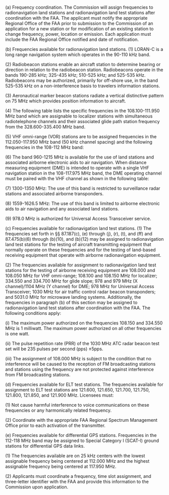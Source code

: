 (a) Frequency coordination. The Commission will assign frequencies to radionavigation land stations and radionavigation land test stations after coordination with the FAA. The applicant must notify the appropriate Regional Office of the FAA prior to submission to the Commission of an application for a new station or for modification of an existing station to change frequency, power, location or emission. Each application must include the FAA Regional Office notified and date of notification.

(b) Frequencies available for radionavigation land stations. (1) LORAN-C is a long range navigation system which operates in the 90-110 kHz band.

(2) Radiobeacon stations enable an aircraft station to determine bearing or direction in relation to the radiobeacon station. Radiobeacons operate in the bands 190-285 kHz; 325-435 kHz; 510-525 kHz; and 525-535 kHz. Radiobeacons may be authorized, primarily for off-shore use, in the band 525-535 kHz on a non-interference basis to travelers information stations.

(3) Aeronautical marker beacon stations radiate a vertical distinctive pattern on 75 MHz which provides position information to aircraft.

(4) The following table lists the specific frequencies in the 108.100-111.950 MHz band which are assignable to localizer stations with simultaneous radiotelephone channels and their associated glide path station frequency from the 328.600-335.400 MHz band.

(5) VHF omni-range (VOR) stations are to be assigned frequencies in the 112.050-117.950 MHz band (50 kHz channel spacing) and the following frequencies in the 108-112 MHz band:
                        

(6) The band 960-1215 MHz is available for the use of land stations and associated airborne electronic aids to air navigation. When distance measuring equipment (DME) is intended to operate with a single VHF navigation station in the 108-117.975 MHz band, the DME operating channel must be paired with the VHF channel as shown in the following table:

(7) 1300-1350 MHz: The use of this band is restricted to surveillance radar stations and associated airborne transponders.

(8) 1559-1626.5 MHz: The use of this band is limited to airborne electronic aids to air navigation and any associated land stations.

(9) 978.0 MHz is authorized for Universal Access Transceiver service.

(c) Frequencies available for radionavigation land test stations. (1) The frequencies set forth in §§ 87.187(c), (e) through (j), (r), (t), and (ff) and 87.475(b)(6) through (b)(10), and (b)(12) may be assigned to radionavigation land test stations for the testing of aircraft transmitting equipment that normally operate on these frequencies and for the testing of land-based receiving equipment that operate with airborne radionavigation equipment.

(2) The frequencies available for assignment to radionavigation land test stations for the testing of airborne receiving equipment are 108.000 and 108.050 MHz for VHF omni-range; 108.100 and 108.150 MHz for localizer; 334.550 and 334.700 MHz for glide slope; 978 and 979 MHz (X channel)/1104 MHz (Y channel) for DME; 978 MHz for Universal Access Transceiver; 1030 MHz for air traffic control radar beacon transponders; and 5031.0 MHz for microwave landing systems. Additionally, the frequencies in paragraph (b) of this section may be assigned to radionavigation land test stations after coordination with the FAA. The following conditions apply:

(i) The maximum power authorized on the frequencies 108.150 and 334.550 MHz is 1 milliwatt. The maximum power authorized on all other frequencies is one watt.

(ii) The pulse repetition rate (PRR) of the 1030 MHz ATC radar beacon test set will be 235 pulses per second (pps) ±5pps.

(iii) The assignment of 108.000 MHz is subject to the condition that no interference will be caused to the reception of FM broadcasting stations and stations using the frequency are not protected against interference from FM broadcasting stations.

(d) Frequencies available for ELT test stations. The frequencies available for assignment to ELT test stations are 121.600, 121.650, 121.700, 121.750, 121.800, 121.850, and 121.900 MHz. Licensees must:

(1) Not cause harmful interference to voice communications on these frequencies or any harmonically related frequency.

(2) Coordinate with the appropriate FAA Regional Spectrum Management Office prior to each activation of the transmitter.

(e) Frequencies available for differential GPS stations. Frequencies in the 112-118 MHz band may be assigned to Special Category I (SCAT-I) ground stations for differential GPS data links.

(1) The frequencies available are on 25 kHz centers with the lowest assignable frequency being centered at 112.000 MHz and the highest assignable frequency being centered at 117.950 MHz.

(2) Applicants must coordinate a frequency, time slot assignment, and three-letter identifier with the FAA and provide this information to the Commission upon application.

